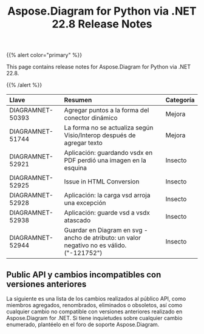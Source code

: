 ﻿---
title: Aspose.Diagram for Python via .NET 22.8 Release Notes
type: docs
weight: 19
url: /es/python-net/aspose-diagram-for-python-via-net-22-8-release-notes/
---
{{% alert color="primary" %}} 

This page contains release notes for Aspose.Diagram for Python via .NET 22.8.

{{% /alert %}} 

|**Llave**|**Resumen**|**Categoría**|
|:- |:- |:- |
|DIAGRAMNET-50393|Agregar puntos a la forma del conector dinámico|Mejora|
|DIAGRAMNET-51744|La forma no se actualiza según Visio/Interop después de agregar texto|Mejora|
|DIAGRAMNET-52921|Aplicación: guardando vsdx en PDF perdió una imagen en la esquina|Insecto|
|DIAGRAMNET-52925|Issue in HTML Conversion|Insecto|
|DIAGRAMNET-52928|Aplicación: la carga vsd arroja una excepción|Insecto|
|DIAGRAMNET-52938|Aplicación: guarde vsd a vsdx atascado|Insecto|
|DIAGRAMNET-52944|Guardar en Diagram en svg - ancho de atributo: un valor negativo no es válido. ("-121752")|Insecto|

## **Public API y cambios incompatibles con versiones anteriores**
La siguiente es una lista de los cambios realizados al público API, como miembros agregados, renombrados, eliminados o obsoletos, así como cualquier cambio no compatible con versiones anteriores realizado en Aspose.Diagram for .NET. Si tiene inquietudes sobre cualquier cambio enumerado, plantéelo en el foro de soporte Aspose.Diagram.